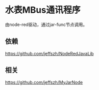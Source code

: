 # 水表MBus通讯程序
由node-red驱动，通过jar-func节点调用。

## 依赖
https://github.com/jeffszh/NodeRedJavaLib

## 相关
https://github.com/jeffszh/MyJarNode
